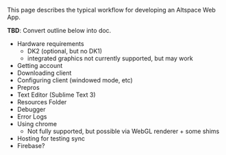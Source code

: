 This page describes the typical workflow for developing an Altspace Web App.

**TBD**: Convert outline below into doc.

* Hardware requirements
    * DK2 (optional, but no DK1)
    * integrated graphics not currently supported, but may work
* Getting account
* Downloading client
* Configuring client (windowed mode, etc)
* Prepros
* Text Editor (Sublime Text 3)
* Resources Folder
* Debugger
* Error Logs
* Using chrome
    * Not fully supported, but possible via WebGL renderer + some shims
* Hosting for testing sync
* Firebase?
